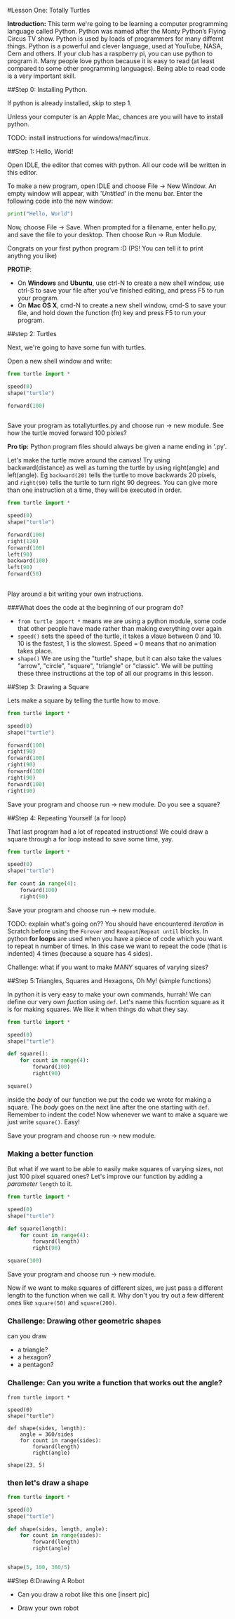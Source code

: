 #Lesson One: Totally Turtles

__Introduction:__
This term we're going to be learning a computer programming language called Python. Python was named after the Monty Python’s Flying Circus TV show. Python is used by loads of programmers for many differnt things.  Python is a powerful and clever language, used at YouTube, NASA, Cern and others. If your club has a raspberry pi, you can use python to program it. Many people love python because it is easy to read (at least compared to some other programming languages). Being able to read code is a very important skill.

##Step 0: Installing Python. 

If python is already installed, skip to step 1.

Unless your computer is an Apple Mac, chances are you will have to install python.

TODO: install instructions for windows/mac/linux.

##Step 1: Hello, World!

Open IDLE, the editor that comes with python. All our code will be written in this editor. 

To make a new program, open IDLE and choose File -> New Window. An empty window will appear, with '*Untitled*' in the menu bar. Enter the following code into the new  window:

```python
print("Hello, World")
```

Now, choose File -> Save. When prompted for a filename, enter hello.py, and save the file to your desktop. Then choose Run -> Run Module.

Congrats on your first python program :D
(PS! You can tell it to print anythng you like)

__PROTIP__: 
* On __Windows__ and __Ubuntu__, use ctrl-N to create a new shell window, use ctrl-S to save your file after you’ve finished editing, and press F5 to run your program.
* On __Mac OS X__, cmd-N to create a new shell window, cmd-S to save your file, and hold down the function (fn) key and press F5 to run your program.

##step 2: Turtles

Next, we're going to have some fun with turtles. 

Open a new shell window and write:

```python
from turtle import *

speed(0)
shape("turtle")

forward(100)
 
```
Save your program as totallyturtles.py and choose run -> new module. See how the turtle moved forward 100 pixles? 

__Pro tip:__ Python program files should always be given a name ending in '.py'.

Let's make the turtle move around the canvas! Try using backward(distance) as well as turning the turtle by using right(angle) and left(angle). Eg `backward(20)` tells the turtle to move backwards 20 pixels, and `right(90)` tells the turtle to turn right 90 degrees. You can give more than one instruction at a time, they will be executed in order.

```python
from turtle import *

speed(0)
shape("turtle")

forward(100)
right(120)
forward(100)
left(90)
backward(100)
left(90)
forward(50)
 
```

Play around a bit writing your own instructions.

###What does the code at the beginning of our program do?
* `from turtle import *` means we are using a python module, some code that other people have made rather than making everything over again
* `speed()` sets the speed of the turtle, it takes a vlaue between 0 and 10. 10 is the fastest, 1 is the slowest. Speed = 0 means that no animation takes place.
* `shape()` We are using the "turtle" shape, but it can also take the values "arrow", "circle", "square", "triangle" or "classic".
We will be putting these three instructions at the top of all our programs in this lesson.

##Step 3: Drawing a Square

Lets make a square by telling the turtle how to move.

```python
from turtle import *

speed(0)
shape("turtle")

forward(100)
right(90)
forward(100)
right(90)
forward(100)
right(90)
forward(100)
right(90)
```
Save your program and choose run -> new module. Do you see a square?

##Step 4: Repeating Yourself (a for loop)

That last program had a lot of repeated instructions! We could draw a square through a for loop instead to save some time, yay.

```python
from turtle import *

speed(0)
shape("turtle")

for count in range(4):
    forward(100)
    right(90)
```

Save your program and choose run -> new module.

TODO: explain what's going on??
You should have encountered *iteration* in Scratch before using the `Forever` and `Reapeat`/`Repeat until` blocks. In python __for loops__ are used when you have a piece of code which you want to repeat n number of times. In this case we want to repeat the code (that is indented) 4 times (because a square has 4 sides).

Challenge: what if you want to make MANY squares of varying sizes? 

##Step 5:Triangles, Squares and Hexagons, Oh My! (simple functions)

In python it is very easy to make your own commands, hurrah! We can define our very own *fuction* using `def`. Let's name this fucntion square as it is for making squares. We like it when things do what they say.

```python
from turtle import *

speed(0)
shape("turtle")

def square():
    for count in range(4):
        forward(100)
        right(90)

square()
```
inside the *body* of our function we put the code we wrote for making a square. The *body* goes on the next line after the one starting with `def`. Remember to indent the code!  Now whenever we want to make a square we just write `square()`. Easy!

Save your program and choose run -> new module.

### Making a better function

But what if we want to be able to easily make squares of varying sizes, not just 100 pixel squared ones? Let's improve our function by adding a *parameter* `length` to it. 

```python
from turtle import *

speed(0)
shape("turtle")

def square(length):
    for count in range(4):
        forward(length)
        right(90)

square(100)
```
Save your program and choose run -> new module.

Now if we want to make squares of different sizes, we just pass a different length to the function when we call it. Why don't you try out a few different ones like `square(50)` and `square(200)`.

### Challenge: Drawing other geometric shapes

can you draw 

* a triangle?
* a hexagon? 
* a pentagon?

### Challenge: Can you write a function that works out the angle?

```pyhton
from turtle import *

speed(0)
shape("turtle")

def shape(sides, length):
    angle = 360/sides
    for count in range(sides):
        forward(length)
        right(angle)

shape(23, 5)
```

### then let's draw a shape
```python
from turtle import *

speed(0)
shape("turtle")

def shape(sides, length, angle):
    for count in range(sides):
        forward(length)
        right(angle)


shape(5, 100, 360/5)
```
##Step 6:Drawing A Robot

* Can you draw a robot like this one [insert pic]

* Draw your own robot




